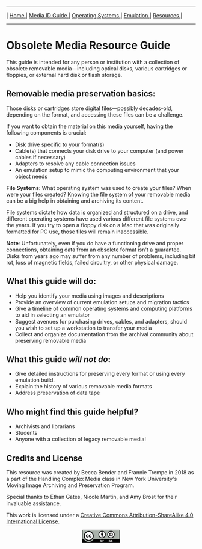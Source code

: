 <hr size="10">

| [ Home ](index.html) | [ Media ID Guide ](media_ID.html) | [ Operating Systems ](operating_systems.html) | [ Emulation ](emulators.html) | [ Resources ](resources.html) |
<hr size="10">


# Obsolete Media Resource Guide

This guide is intended for any person or institution with a collection of obsolete removable media—including optical disks, various cartridges or floppies, or external hard disk or flash storage.  

## Removable media preservation basics:
Those disks or cartridges store digital files—possibly decades-old, depending on the format, and accessing these files can be a challenge. 

If you want to obtain the material on this media yourself, having the following components is crucial:

- Disk drive specific to your format(s)
- Cable(s) that connects your disk drive to your computer (and power cables if necessary)
- Adapters to resolve any cable connection issues
- An emulation setup to mimic the computing environment that your object needs

**File Systems**: What operating system was used to create your files? When were your files created? Knowing the file system of your removable media can be a big help in obtaining and archiving its content.  

File systems dictate how data is organized and structured on a drive, and different operating systems have used various different file systems over the years. If you try to open a floppy disk on a Mac that was originally formatted for PC use, those files will remain inaccessible.

**Note**: Unfortunately, even if you do have a functioning drive and proper connections, obtaining data from an obsolete format isn't a guarantee. Disks from years ago may suffer from any number of problems, including bit rot, loss of magnetic fields, failed circuitry, or other physical damage.

## What this guide will do:
- Help you identify your media using images and descriptions
- Provide an overview of current emulation setups and migration tactics
- Give a timeline of common operating systems and computing platforms to aid in selecting an emulator
- Suggest avenues for purchasing drives, cables, and adapters, should you wish to set up a workstation to transfer your media
- Collect and organize documentation from the archival community about preserving removable media

## What this guide _will not do_:
- Give  detailed instructions for preserving every format or using every emulation build.
- Explain the history of various removable media formats
- Address preservation of data tape

## Who might find this guide helpful?
- Archivists and librarians
- Students
- Anyone with a collection of legacy removable media!

## Credits and License
This resource was created by Becca Bender and Frannie Trempe in 2018 as a part of the Handling Complex Media class in New York University's Moving Image Archiving and Preservation Program.

Special thanks to Ethan Gates, Nicole Martin, and Amy Brost for their invaluable assistance.

This work is licensed under a [Creative Commons Attribution-ShareAlike 4.0 International License](https://creativecommons.org/licenses/by-sa/4.0/).
<p style="text-align:center;"><img src="images/resized/by-sa.png" alt="cc-by-sa" style="width: 100px;"/></p>
